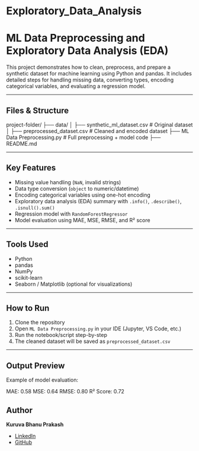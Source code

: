 # Exploratory_Data_Analysis
# ML Data Preprocessing and Exploratory Data Analysis (EDA)

This project demonstrates how to clean, preprocess, and prepare a synthetic dataset for machine learning using Python and pandas. It includes detailed steps for handling missing data, converting types, encoding categorical variables, and evaluating a regression model.

---

## Files & Structure
project-folder/
├── data/
│ ├── synthetic_ml_dataset.csv # Original dataset
│ ├── preprocessed_dataset.csv # Cleaned and encoded dataset
├── ML Data Preprocessing.py # Full preprocessing + model code
├── README.md



---

##  Key Features

-  Missing value handling (`NaN`, invalid strings)
-  Data type conversion (`object` to numeric/datetime)
-  Encoding categorical variables using one-hot encoding
-  Exploratory data analysis (EDA) summary with `.info()`, `.describe()`, `.isnull().sum()`
-  Regression model with `RandomForestRegressor`
-  Model evaluation using MAE, MSE, RMSE, and R² score

---

##  Tools Used

- Python
- pandas
- NumPy
- scikit-learn
- Seaborn / Matplotlib (optional for visualizations)

---

##  How to Run

1. Clone the repository
2. Open `ML Data Preprocessing.py` in your IDE (Jupyter, VS Code, etc.)
3. Run the notebook/script step-by-step
4. The cleaned dataset will be saved as `preprocessed_dataset.csv`

---

##  Output Preview

Example of model evaluation:

MAE: 0.58
MSE: 0.64
RMSE: 0.80
R² Score: 0.72

##  Author

**Kuruva Bhanu Prakash**  
-  [LinkedIn](https://www.linkedin.com/in/kuruva-bhanu-prakash-b681a6204/)  
-  [GitHub](https://github.com/bhanu9850)




